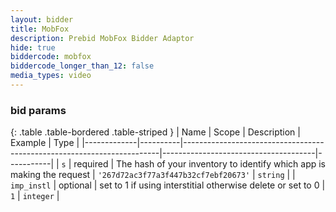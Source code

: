 ```yaml
---
layout: bidder
title: MobFox
description: Prebid MobFox Bidder Adaptor
hide: true
biddercode: mobfox
biddercode_longer_than_12: false
media_types: video
---
```


### bid params

{: .table .table-bordered .table-striped }
| Name        | Scope    | Description                                                            | Example                              | Type      |
|-------------|----------|------------------------------------------------------------------------|--------------------------------------|-----------|
| `s`         | required | The hash of your inventory to identify which app is making the request | `'267d72ac3f77a3f447b32cf7ebf20673'` | `string`  |
| `imp_instl` | optional | set to 1 if using interstitial otherwise delete or set to 0            | `1`                                  | `integer` |
